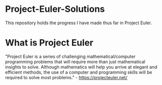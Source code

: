 # Project-Euler-Solutions
This repository holds the progress I have made thus far in Project Euler. 


# What is Project Euler 
"Project Euler is a series of challenging mathematical/computer programming problems that will require more than just mathematical insights to solve. Although mathematics will help you arrive at elegant and efficient methods, the use of a computer and programming skills will be required to solve most problems." - https://projecteuler.net/



